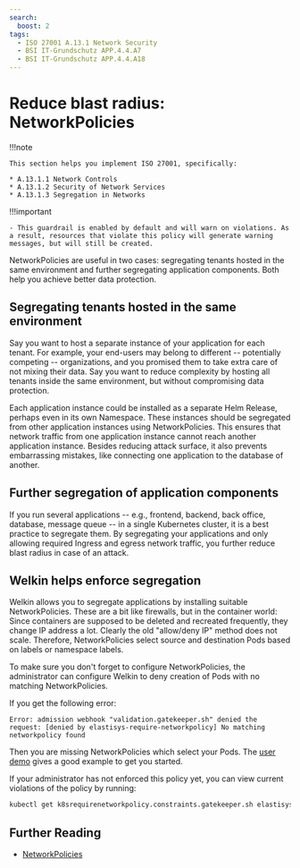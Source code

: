 ```yaml
---
search:
  boost: 2
tags:
  - ISO 27001 A.13.1 Network Security
  - BSI IT-Grundschutz APP.4.4.A7
  - BSI IT-Grundschutz APP.4.4.A18
---
```


# Reduce blast radius: NetworkPolicies

!!!note

    This section helps you implement ISO 27001, specifically:

    * A.13.1.1 Network Controls
    * A.13.1.2 Security of Network Services
    * A.13.1.3 Segregation in Networks

!!!important

    - This guardrail is enabled by default and will warn on violations. As a result, resources that violate this policy will generate warning messages, but will still be created.

NetworkPolicies are useful in two cases: segregating tenants hosted in the same environment and further segregating application components. Both help you achieve better data protection.

## Segregating tenants hosted in the same environment

Say you want to host a separate instance of your application for each tenant. For example, your end-users may belong to different -- potentially competing -- organizations, and you promised them to take extra care of not mixing their data. Say you want to reduce complexity by hosting all tenants inside the same environment, but without compromising data protection.

Each application instance could be installed as a separate Helm Release, perhaps even in its own Namespace. These instances should be segregated from other application instances using NetworkPolicies. This ensures that network traffic from one application instance cannot reach another application instance. Besides reducing attack surface, it also prevents embarrassing mistakes, like connecting one application to the database of another.

## Further segregation of application components

If you run several applications -- e.g., frontend, backend, back office, database, message queue -- in a single Kubernetes cluster, it is a best practice to segregate them.
By segregating your applications and only allowing required Ingress and egress network traffic, you further reduce blast radius in case of an attack.

## Welkin helps enforce segregation

Welkin allows you to segregate applications by installing suitable NetworkPolicies. These are a bit like firewalls, but in the container world: Since containers are supposed to be deleted and recreated frequently, they change IP address a lot. Clearly the old "allow/deny IP" method does not scale. Therefore, NetworkPolicies select source and destination Pods based on labels or namespace labels.

To make sure you don't forget to configure NetworkPolicies, the administrator can configure Welkin to deny creation of Pods with no matching NetworkPolicies.

If you get the following error:

```error
Error: admission webhook "validation.gatekeeper.sh" denied the request: [denied by elastisys-require-networkpolicy] No matching networkpolicy found
```

Then you are missing NetworkPolicies which select your Pods. The [user demo](https://github.com/elastisys/welkin/blob/main/user-demo/deploy/welkin-user-demo/templates/networkpolicy.yaml) gives a good example to get you started.

If your administrator has not enforced this policy yet, you can view current violations of the policy by running:

```bash
kubectl get k8srequirenetworkpolicy.constraints.gatekeeper.sh elastisys-require-networkpolicy -ojson | jq .status.violations
```

## Further Reading

- [NetworkPolicies](https://kubernetes.io/docs/concepts/services-networking/network-policies/)
